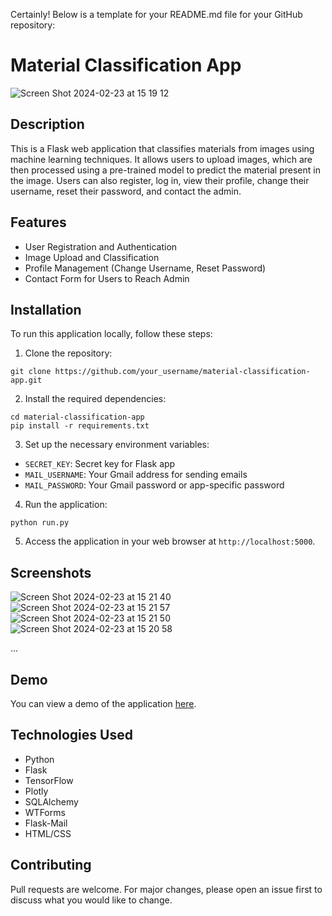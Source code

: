 Certainly! Below is a template for your README.md file for your GitHub repository:


# Material Classification App
![Screen Shot 2024-02-23 at 15 19 12](https://github.com/muzeffertagiyev/MaterialClassificationThesis/assets/75939608/4275a7b3-8303-475b-a3c3-33bf8d79ed94)


## Description

This is a Flask web application that classifies materials from images using machine learning techniques. It allows users to upload images, which are then processed using a pre-trained model to predict the material present in the image. Users can also register, log in, view their profile, change their username, reset their password, and contact the admin.

## Features

- User Registration and Authentication
- Image Upload and Classification
- Profile Management (Change Username, Reset Password)
- Contact Form for Users to Reach Admin

## Installation

To run this application locally, follow these steps:

1. Clone the repository:

```
git clone https://github.com/your_username/material-classification-app.git
```

2. Install the required dependencies:

```
cd material-classification-app
pip install -r requirements.txt
```

3. Set up the necessary environment variables:

- `SECRET_KEY`: Secret key for Flask app
- `MAIL_USERNAME`: Your Gmail address for sending emails
- `MAIL_PASSWORD`: Your Gmail password or app-specific password

4. Run the application:

```
python run.py
```

5. Access the application in your web browser at `http://localhost:5000`.

## Screenshots

![Screen Shot 2024-02-23 at 15 21 40](https://github.com/muzeffertagiyev/MaterialClassificationThesis/assets/75939608/fa898d97-b0fe-48f8-9d77-778ffec39f84)
![Screen Shot 2024-02-23 at 15 21 57](https://github.com/muzeffertagiyev/MaterialClassificationThesis/assets/75939608/6e4e5c82-e5cb-4f6a-b007-86a78ba2c117)
![Screen Shot 2024-02-23 at 15 21 50](https://github.com/muzeffertagiyev/MaterialClassificationThesis/assets/75939608/b0d6c6ee-fb4c-413b-ab38-82fa7c8c14dd)
![Screen Shot 2024-02-23 at 15 20 58](https://github.com/muzeffertagiyev/MaterialClassificationThesis/assets/75939608/53c5beca-2521-4fe5-b40f-f869ff452964)

...

## Demo

You can view a demo of the application [here](link_to_demo_video).

## Technologies Used

- Python
- Flask
- TensorFlow
- Plotly
- SQLAlchemy
- WTForms
- Flask-Mail
- HTML/CSS

## Contributing

Pull requests are welcome. For major changes, please open an issue first to discuss what you would like to change.

